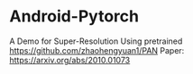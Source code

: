 # Android-Pytorch
A Demo for Super-Resolution
Using pretrained https://github.com/zhaohengyuan1/PAN
Paper: https://arxiv.org/abs/2010.01073
